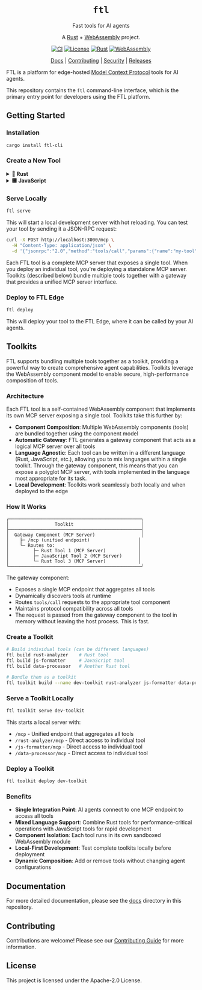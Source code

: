 <div align="center">

# `ftl`

Fast tools for AI agents

A [Rust](https://www.rust-lang.org) + [WebAssembly](https://webassembly.org) project.

[![CI](https://github.com/fastertools/ftl-cli/actions/workflows/ci.yml/badge.svg)](https://github.com/fastertools/core/actions/workflows/ci.yml)
[![License](https://img.shields.io/badge/license-Apache%202.0-blue.svg)](LICENSE)
[![Rust](https://img.shields.io/badge/rust-1.87+-orange.svg)](https://www.rust-lang.org)
[![WebAssembly](https://img.shields.io/badge/WebAssembly-compatible-purple.svg)](https://webassembly.org/)

[Docs](./docs/introduction.md) | [Contributing](./CONTRIBUTING.md) | [Security](./SECURITY.md) | [Releases](https://github.com/fastertools/ftl-cli/releases)

</div>

FTL is a platform for edge-hosted [Model Context Protocol](https://modelcontextprotocol.io/introduction) tools for AI agents.

This repository contains the `ftl` command-line interface, which is the primary entry point for developers using the FTL platform.

## Getting Started

### Installation

```bash
cargo install ftl-cli
```

### Create a New Tool

<details>
<summary><b>🦀 Rust</b></summary>

```bash
ftl new my-tool --rust
```

This creates a new directory with:
- `ftl.toml` - Tool manifest
- `Cargo.toml` - Rust dependencies
- `src/lib.rs` - Tool implementation

```rust
use ftl_sdk_rs::prelude::*;

#[derive(Clone)]
struct MyTool;

impl Tool for MyTool {
    fn name(&self) -> &'static str { "my-tool" }
    fn description(&self) -> &'static str { "My tool description" }
    
    fn input_schema(&self) -> serde_json::Value {
        json!({
            "type": "object",
            "properties": {
                "input": {"type": "string"}
            },
            "required": ["input"]
        })
    }
    
    fn call(&self, args: &serde_json::Value) -> Result<ToolResult, ToolError> {
        let input = args["input"].as_str()
            .ok_or(ToolError::InvalidArguments("input required".into()))?;
            
        Ok(ToolResult::text(format!("Processed: {}", input)))
    }
}

ftl_sdk_rs::ftl_mcp_server!(MyTool);
```

</details>

<details>
<summary><b>🟨 JavaScript</b></summary>

```bash
ftl new my-tool --javascript
```

This creates a new directory with:
- `ftl.toml` - Tool manifest
- `package.json` - Node dependencies
- `src/index.js` - Tool implementation

```javascript
import { Tool } from '@fastertools/ftl-sdk-js';

export default class MyTool extends Tool {
    get name() { return 'my-tool'; }
    get description() { return 'My tool description'; }
    
    get inputSchema() {
        return {
            type: 'object',
            properties: {
                input: { type: 'string' }
            },
            required: ['input']
        };
    }
    
    async execute(args) {
        const { input } = args;
        
        if (!input) {
            throw new ToolError.invalidArguments('input required');
        }
        
        return ToolResult.text(`Processed: ${input}`);
    }
}
```

</details>

### Serve Locally

```bash
ftl serve
```

This will start a local development server with hot reloading. You can test your tool by sending it a JSON-RPC request:

```bash
curl -X POST http://localhost:3000/mcp \
  -H "Content-Type: application/json" \
  -d '{"jsonrpc":"2.0","method":"tools/call","params":{"name":"my-tool","arguments":{"input":"test"}},"id":1}'
```

Each FTL tool is a complete MCP server that exposes a single tool. When you deploy an individual tool, you're deploying a standalone MCP server. Toolkits (described below) bundle multiple tools together with a gateway that provides a unified MCP server interface.

### Deploy to FTL Edge

```bash
ftl deploy
```

This will deploy your tool to the FTL Edge, where it can be called by your AI agents.

## Toolkits

FTL supports bundling multiple tools together as a toolkit, providing a powerful way to create comprehensive agent capabilities. Toolkits leverage the WebAssembly component model to enable secure, high-performance composition of tools.

### Architecture

Each FTL tool is a self-contained WebAssembly component that implements its own MCP server exposing a single tool. Toolkits take this further by:

- **Component Composition**: Multiple WebAssembly components (tools) are bundled together using the component model
- **Automatic Gateway**: FTL generates a gateway component that acts as a logical MCP server over all tools
- **Language Agnostic**: Each tool can be written in a different language (Rust, JavaScript, etc.), allowing you to mix languages within a single toolkit. Through the gateway component, this means that you can expose a polyglot MCP server, with tools implemented in the language most appropriate for its task.
- **Local Development**: Toolkits work seamlessly both locally and when deployed to the edge

### How It Works

```
┌─────────────────────────────────────────────────┐
│                 Toolkit                         │
├─────────────────────────────────────────────────┤
│  Gateway Component (MCP Server)                 │
│    ├─ /mcp (unified endpoint)                  │
│    └─ Routes to:                               │
│         ├─ Rust Tool 1 (MCP Server)            │
│         ├─ JavaScript Tool 2 (MCP Server)      │
│         └─ Rust Tool 3 (MCP Server)            │
└─────────────────────────────────────────────────┘
```

The gateway component:
- Exposes a single MCP endpoint that aggregates all tools
- Dynamically discovers tools at runtime
- Routes `tools/call` requests to the appropriate tool component
- Maintains protocol compatibility across all tools
- The request is passed from the gateway component to the tool in memory without leaving the host process. This is fast.

### Create a Toolkit

```bash
# Build individual tools (can be different languages)
ftl build rust-analyzer    # Rust tool
ftl build js-formatter     # JavaScript tool  
ftl build data-processor   # Another Rust tool

# Bundle them as a toolkit
ftl toolkit build --name dev-toolkit rust-analyzer js-formatter data-processor
```

### Serve a Toolkit Locally

```bash
ftl toolkit serve dev-toolkit
```

This starts a local server with:
- `/mcp` - Unified endpoint that aggregates all tools
- `/rust-analyzer/mcp` - Direct access to individual tool
- `/js-formatter/mcp` - Direct access to individual tool
- `/data-processor/mcp` - Direct access to individual tool

### Deploy a Toolkit

```bash
ftl toolkit deploy dev-toolkit
```

### Benefits

- **Single Integration Point**: AI agents connect to one MCP endpoint to access all tools
- **Mixed Language Support**: Combine Rust tools for performance-critical operations with JavaScript tools for rapid development
- **Component Isolation**: Each tool runs in its own sandboxed WebAssembly module
- **Local-First Development**: Test complete toolkits locally before deployment
- **Dynamic Composition**: Add or remove tools without changing agent configurations

## Documentation

For more detailed documentation, please see the [docs](./docs/introduction.md) directory in this repository.

## Contributing

Contributions are welcome! Please see our [Contributing Guide](CONTRIBUTING.md) for more information.

## License

This project is licensed under the Apache-2.0 License.
